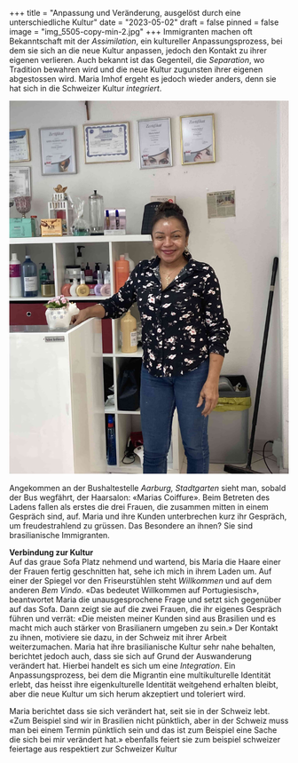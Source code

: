 +++
title = "Anpassung und Veränderung, ausgelöst durch eine unterschiedliche Kultur"
date = "2023-05-02"
draft = false
pinned = false
image = "img_5505-copy-min-2.jpg"
+++
Immigranten machen oft Bekanntschaft mit der *Assimilation*, ein kultureller Anpassungsprozess, bei dem sie sich an die neue Kultur anpassen, jedoch den Kontakt zu ihrer eigenen verlieren. Auch bekannt ist das Gegenteil, die *Separation*, wo Tradition bewahren wird und die neue Kultur zugunsten ihrer eigenen abgestossen wird. Maria Imhof ergeht es jedoch wieder anders, denn sie hat sich in die Schweizer Kultur *integriert*.

![Maria Imhof (52) ist in Brasilien geboren und lebt seit 2010 in der Schweiz. Sie kam in die Schweiz, weil sie einen Schweizer Mann heiratete, um mit ihm in der Schweiz eine Familie zu gründen. Sie ist eine selbstständige Friseurin mit einem eigenen Haarsalon.](img_5505-copy-min-2.jpg)

Angekommen an der Bushaltestelle *Aarburg, Stadtgarten* sieht man, sobald der Bus wegfährt, der Haarsalon: «Marias Coiffure». Beim Betreten des Ladens fallen als erstes die drei Frauen, die zusammen mitten in einem Gespräch sind, auf. Maria und ihre Kunden unterbrechen kurz ihr Gespräch, um freudestrahlend zu grüssen. Das Besondere an ihnen? Sie sind brasilianische Immigranten.  

**Verbindung zur Kultur**\
Auf das graue Sofa Platz nehmend und wartend, bis Maria die Haare einer der Frauen fertig geschnitten hat, sehe ich mich in ihrem Laden um. Auf einer der Spiegel vor den Friseurstühlen steht *Willkommen* und auf dem anderen *Bem Vindo*. «Das bedeutet Willkommen auf Portugiesisch», beantwortet Maria die unausgesprochene Frage und setzt sich gegenüber auf das Sofa. Dann zeigt sie auf die zwei Frauen, die ihr eigenes Gespräch führen und verrät: «Die meisten meiner Kunden sind aus Brasilien und es macht mich auch stärker von Brasilianern umgeben zu sein.» Der Kontakt zu ihnen, motiviere sie dazu, in der Schweiz mit ihrer Arbeit weiterzumachen. Maria hat ihre brasilianische Kultur sehr nahe behalten, berichtet jedoch auch, dass sie sich auf Grund der Auswanderung verändert hat. Hierbei handelt es sich um eine *Integration*. Ein Anpassungsprozess, bei dem die Migrantin eine multikulturelle Identität erlebt, das heisst ihre eigenkulturelle Identität weitgehend erhalten bleibt, aber die neue Kultur um sich herum akzeptiert und toleriert wird. 

Maria berichtet dass sie sich verändert hat, seit sie in der Schweiz lebt. «Zum Beispiel sind wir in Brasilien nicht pünktlich, aber in der Schweiz muss man bei einem Termin pünktlich sein und das ist zum Beispiel eine Sache die sich bei mir verändert hat.» ebenfalls feiert sie zum beispiel schweizer feiertage aus respektiert zur Schweizer Kultur